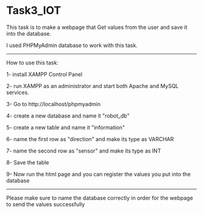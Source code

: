 # Task3_IOT



This task is to make a webpage that Get values from the user and save it into the database.

I used PHPMyAdmin database to work with this task.


--------------------------------------------------------------------------------
How to use this task:

1- install XAMPP Control Panel

2- run XAMPP as an administrator and start both Apache and MySQL services.

3- Go to http://localhost/phpmyadmin 

4- create a new database and name it "robot_db"

5- create a new table and name it "information"

6- name the first row as "direction" and make its type as VARCHAR 

7- name the second row as "sensor" and make its type as INT 

8- Save the table 

9- Now run the html page and you can register the values you put into the database

-------------------------------------------------------------------------------
Please make sure to name the database correctly in order for the webpage to send the values successfully 
